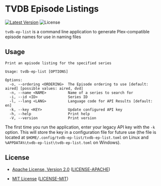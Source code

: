 # TVDB Episode Listings

[![Latest Version]][crates.io] ![License]

`tvdb-ep-list` is a command line application to generate Plex-compatible episode
names for use in naming files

## Usage

```text
Print an episode listing for the specified series

Usage: tvdb-ep-list [OPTIONS]

Options:
  -o, --ordering <ORDERING>  The Episode ordering to use [default: aired] [possible values: aired, dvd]
  -n, --name <NAME>          Name of a series to search for
  -i, --id <ID>              Series ID
  -l, --lang <LANG>          Language code for API Results [default: en]
  -k, --key <KEY>            Update configured API key
  -h, --help                 Print help
  -V, --version              Print version
```

The first time you run the application, enter your legacy API key with the `-k`
option. This will store the key in a configuration file for future use (the file
is located at `$HOME/.config/tvdb-ep-list/tvdb-ep-list.toml` on Linux and
`%APPDATA%\tvdb-ep-list\tvdb-ep-list.toml` on Windows).

## License

* [Apache License, Version 2.0](https://www.apache.org/licenses/LICENSE-2.0)
  ([LICENSE-APACHE](https://github.com/bladepoint6969/wanikani/blob/HEAD/LICENSE-APACHE))

* [MIT License](https://opensource.org/licenses/MIT)
  ([LICENSE-MIT](https://github.com/bladepoint6969/wanikani/blob/HEAD/LICENSE-MIT))

[crates.io]: https://crates.io/crates/tvdb-ep-list
[License]: https://img.shields.io/crates/l/tvdb-ep-list.svg?
[Latest Version]: https://img.shields.io/crates/v/tvdb-ep-list.svg?
